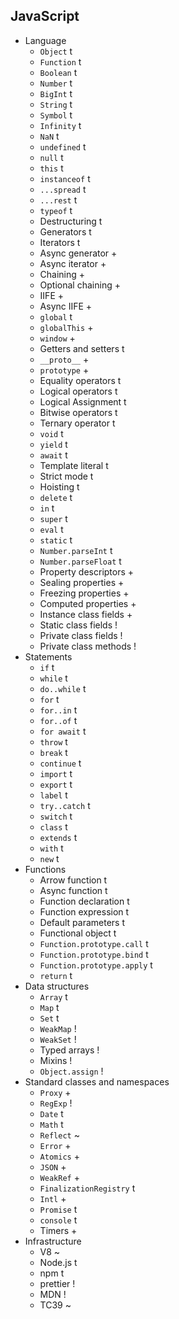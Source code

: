 ## JavaScript

- Language
  - `Object` t
  - `Function` t
  - `Boolean` t
  - `Number` t
  - `BigInt` t
  - `String` t
  - `Symbol` t
  - `Infinity` t
  - `NaN` t
  - `undefined` t
  - `null` t
  - `this` t
  - `instanceof` t
  - `...spread` t
  - `...rest` t
  - `typeof` t
  - Destructuring t
  - Generators t
  - Iterators t
  - Async generator +
  - Async iterator +
  - Chaining +
  - Optional chaining +
  - IIFE +
  - Async IIFE +
  - `global` t
  - `globalThis` +
  - `window` +
  - Getters and setters t
  - `__proto__` +
  - `prototype` +
  - Equality operators t
  - Logical operators t
  - Logical Assignment t
  - Bitwise operators t
  - Ternary operator t
  - `void` t
  - `yield` t
  - `await` t
  - Template literal t
  - Strict mode t 
  - Hoisting t
  - `delete` t
  - `in` t
  - `super` t
  - `eval` t
  - `static` t
  - `Number.parseInt` t
  - `Number.parseFloat` t
  - Property descriptors +
  - Sealing properties +
  - Freezing properties +
  - Computed properties +
  - Instance class fields +
  - Static class fields !
  - Private class fields !
  - Private class methods !
- Statements
  - `if` t
  - `while` t
  - `do..while` t
  - `for` t
  - `for..in` t
  - `for..of` t
  - `for await` t
  - `throw` t
  - `break` t
  - `continue` t
  - `import` t
  - `export` t
  - `label` t
  - `try..catch` t
  - `switch` t
  - `class` t
  - `extends` t
  - `with` t
  - `new` t
- Functions
  - Arrow function t
  - Async function t
  - Function declaration t
  - Function expression t
  - Default parameters t
  - Functional object t
  - `Function.prototype.call` t
  - `Function.prototype.bind` t
  - `Function.prototype.apply` t
  - `return` t
- Data structures
  - `Array` t
  - `Map` t
  - `Set` t
  - `WeakMap` !
  - `WeakSet` !
  - Typed arrays !
  - Mixins !
  - `Object.assign` !
- Standard classes and namespaces
  - `Proxy` +
  - `RegExp` !
  - `Date` t
  - `Math` t
  - `Reflect` ~
  - `Error` +
  - `Atomics` +
  - `JSON` +
  - `WeakRef` +
  - `FinalizationRegistry` t
  - `Intl` +
  - `Promise` t
  - `console` t
  - Timers +
- Infrastructure
  - V8 ~
  - Node.js t
  - npm t
  - prettier !
  - MDN !
  - TC39 ~
